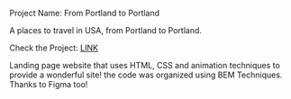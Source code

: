 Project Name: From Portland to Portland


A places to travel in USA, from Portland to Portland.

Check the Project: [LINK](https://aazmy.github.io/web_project_3/)

Landing page website that uses HTML, CSS and animation techniques to provide a wonderful site! the code was organized using BEM Techniques. Thanks to Figma too!

